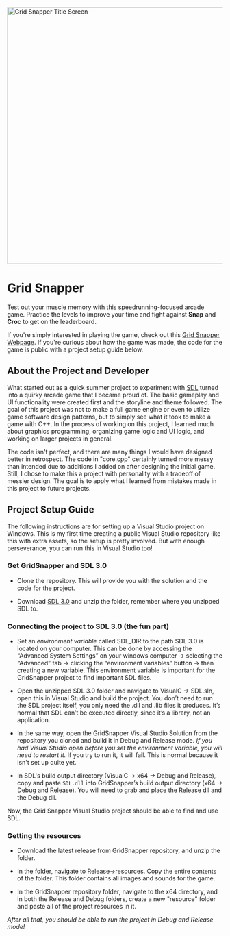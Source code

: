 <img width="1600" height="600" alt="Grid Snapper Title Screen" src="https://github.com/user-attachments/assets/2110e50c-1621-41cc-9277-9906800f0390" />

# Grid Snapper

Test out your muscle memory with this speedrunning-focused arcade game. Practice the levels to improve your time and fight against <strong>Snap</strong> and <strong>Croc</strong> to get on the leaderboard.

If you're simply interested in playing the game, check out this [Grid Snapper Webpage](https://jward1500.github.io/GridSnapperWebsite/index). If you're curious about how the game was made, the code for the game is public with a project setup guide below.

## About the Project and Developer

What started out as a quick summer project to experiment with [SDL](https://www.libsdl.org/) turned into a quirky arcade game that I became proud of. The basic gameplay and UI functionality were created first and the storyline and theme followed. The goal of this project was not to make a full game engine or even to utilize game software design patterns, but to simply see what it took to make a game with C++. In the process of working on this project, I learned much about graphics programming, organizing game logic and UI logic, and working on larger projects in general.

The code isn't perfect, and there are many things I would have designed better in retrospect. The code in "core.cpp" certainly turned more messy than intended due to additions I added on after designing the initial game. Still, I chose to make this a project with personality with a tradeoff of messier design. The goal is to apply what I learned from mistakes made in this project to future projects.

## Project Setup Guide

The following instructions are for setting up a Visual Studio project on Windows. This is my first time creating a public Visual Studio repository like this with extra assets, so the setup is pretty involved. But with enough perseverance, you can run this in Visual Studio too!

### Get GridSnapper and SDL 3.0

- Clone the repository. This will provide you with the solution and the code for the project.

- Download [SDL 3.0](https://github.com/libsdl-org/SDL/releases/tag/release-3.2.22) and unzip the folder, remember where you unzipped SDL to.

### Connecting the project to SDL 3.0 (the fun part)

- Set an *environment variable* called SDL_DIR to the path SDL 3.0 is located on your computer. This can be done by accessing the “Advanced System Settings” on your windows computer -> selecting the “Advanced” tab -> clicking the “environment variables” button -> then creating a new variable. This environment variable is important for the GridSnapper project to find important SDL files.

- Open the unzipped SDL 3.0 folder and navigate to VisualC -> SDL.sln, open this in Visual Studio and build the project. You don’t need to run the SDL project itself, you only need the .dll and .lib files it produces. It’s normal that SDL can’t be executed directly, since it’s a library, not an application.

- In the same way, open the GridSnapper Visual Studio Solution from the repository you cloned and build it in Debug and Release mode. *If you had Visual Studio open before you set the environment variable, you will need to restart it.* If you try to run it, it will fail. This is normal because it isn't set up quite yet.

- In SDL's build output directory (VisualC -> x64 -> Debug and Release), copy and paste <code>SDL.dll</code> into GridSnapper’s build output directory (x64 -> Debug and Release). You will need to grab and place the Release dll and the Debug dll. 

Now, the Grid Snapper Visual Studio project should be able to find and use SDL.

### Getting the resources

- Download the latest release from GridSnapper repository, and unzip the folder.

- In the folder, navigate to Release->resources. Copy the entire contents of the folder. This folder contains all images and sounds for the game.

- In the GridSnapper repository folder, navigate to the x64 directory, and in both the Release and Debug folders, create a new "resource" folder and paste all of the project resources in it.

*After all that, you should be able to run the project in Debug and Release mode!*


